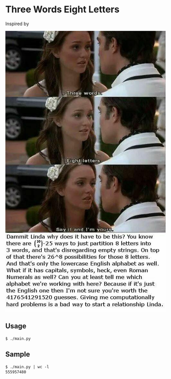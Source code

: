 Three Words Eight Letters
=========================

Inspired by 

![inspiration](inspiration.jpg)


Usage
-----

	$ ./main.py

Sample
------

	$ ./main.py | wc -l
	555957480

